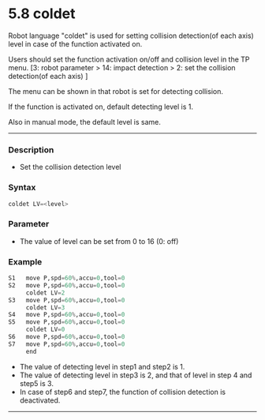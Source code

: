 ﻿# 5.8 coldet 

Robot language "coldet" is used for setting collision detection(of each axis) level in case of the function activated on. 

Users should set the function activation on/off and collision level in the TP menu. \[3: robot parameter &gt; 14: impact detection &gt; 2: set the collision detection(of each axis) \] 

The menu can be shown in that robot is set for detecting collision.  

If the function is activated on, default detecting level is 1. 

Also in manual mode, the default level is same. 

--- 

### Description
* Set the collision detection level 


### Syntax 
```python
coldet LV=<level> 
```

### Parameter 
* The value of level can be set from 0 to 16 (0: off)

### Example 

```python
S1   move P,spd=60%,accu=0,tool=0
S2   move P,spd=60%,accu=0,tool=0
     coldet LV=2
S3   move P,spd=60%,accu=0,tool=0
     coldet LV=3
S4   move P,spd=60%,accu=0,tool=0
S5   move P,spd=60%,accu=0,tool=0
     coldet LV=0
S6   move P,spd=60%,accu=0,tool=0
S7   move P,spd=60%,accu=0,tool=0
     end 
```
* The value of detecting level in step1 and step2 is 1. 
* The value of detecting level in step3 is 2, and that of level in step 4 and step5 is 3.
* In case of step6 and step7, the function of collision detection is deactivated. 
--- 
